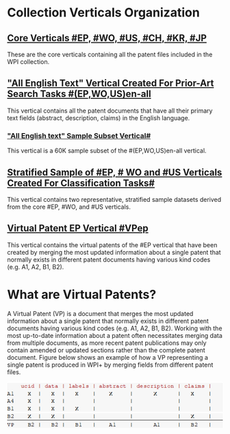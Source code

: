 # Collection Verticals Organization 
## [Core Verticals \#EP, \#WO, \#US, \#CH, \#KR, \#JP](https://github.com/cs1msa/WPIplus/tree/main/Collection%20Verticals%20(subsets)/Core%20Verticals%20%23EP%2C%20%23WO%2C%20%23US%2C%20%23CH%2C%20%23KR%2C%20%23JP)
These are the core verticals containing all the patent files included in the WPI collection.
## ["All English Text" Vertical Created For Prior-Art Search Tasks \#(EP,WO,US)en-all](https://github.com/cs1msa/WPIplus/tree/main/Collection%20Verticals%20(subsets)/%23(EPO%2CWO%2CUS)en-all%20-%20Created%20for%20Priot-Art%20Search%20Tasks)
This vertical contains all the patent documents that have all their primary text fields (abstract, description, claims) in the English language.
### ["All English text" Sample Subset Vertical\#](https://github.com/cs1msa/WPIplus/tree/main/Collection%20Verticals%20(subsets)/%23Sample(EPO%2CWO%2CUS)en-all%20-%20Created%20for%20Priot-Art%20Search%20Tasks)
This vertical is a 60K sample subset of the #(EP,WO,US)en-all vertical.
## [Stratified Sample of #EP, # WO and #US Verticals Created For Classification Tasks\#](https://github.com/cs1msa/WPIplus/tree/main/Collection%20Verticals%20(subsets)/%23StratifiedSample(EPO%2CWO%2CUS)en-all%20-%20Created%20for%20Classification%20Tasks)
This vertical contains two representative, stratified sample datasets derived from the core #EP, #WO, and #US verticals.
## [Virtual Patent EP Vertical \#VPep](https://github.com/cs1msa/WPIplus/tree/main/Collection%20Verticals%20(subsets)/%23VPep)
This vertical contains the virtual patents of the #EP vertical that have been created by merging the most updated information about a single patent that normally exists in different patent documents having various kind codes (e.g. A1, A2, B1, B2). 

# What are Virtual Patents?
A Virtual Patent (VP) is a document that merges the most updated information about a single patent that normally exists in different patent documents having various kind codes (e.g. A1, A2, B1, B2). Working with the most up-to-date information about a patent often necessitates merging data from multiple documents, as more recent patent publications may only contain amended or updated sections rather than the complete patent document. Figure below shows an example of how a VP representing a single patent is produced in WPI+ by merging fields from different patent files. 

![merging_patents_new](merging_patents_new.png)

